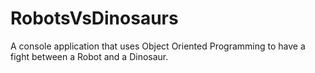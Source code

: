 # RobotsVsDinosaurs
A console application that uses Object Oriented Programming to have a fight between a Robot and a Dinosaur.
